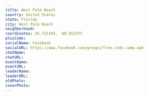 ```yaml
---
title: West Palm Beach
country: United States
state: Florida
city: West Palm Beach
neighborhood: 
coordinates: 26.715343, -80.053375
plusCode:
socialName: Facebook
socialURL: https://www.facebook.com/groups/free.code.camp.wpb
chatName:
chatURL:
eventName:
eventURL:
leaderName:
leaderURL:
oldPhoto: 
coverPhoto:
---
```

